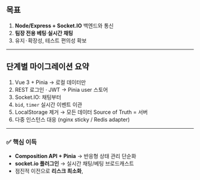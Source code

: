 ## 목표

1. **Node/Express + Socket.IO** 백엔드와 통신
2. **팀장 전용 베팅**·**실시간 채팅**
3. 유지 · 확장성, 테스트 편의성 확보

---

## 단계별 마이그레이션 요약

1. Vue 3 + Pinia → 로컬 데이터만
2. REST 로그인 · JWT → Pinia user 스토어
3. Socket.IO: 채팅부터
4. `bid`, `timer` 실시간 이벤트 이관
5. LocalStorage 제거 → 모든 데이터 Source of Truth = 서버
6. 다중 인스턴스 대응 (nginx sticky / Redis adapter)

---

### ✅ 핵심 이득

- **Composition API + Pinia** → 반응형 상태 관리 단순화
- **socket.io 플러그인** → 실시간 채팅/베팅 브로드캐스트
- 점진적 이전으로 **리스크 최소화**,
